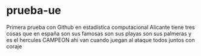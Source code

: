# prueba-ue
Primera prueba con Github en estadística computacional
Alicante tiene tres cosas que en españa son sus famosas son sus playas son sus palmeras y es el hercules CAMPEON
ahi van cuando juegan al ataque todos juntos con coraje
